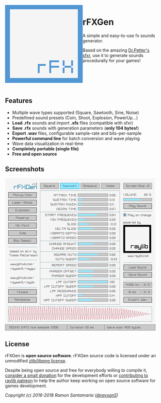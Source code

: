 <img align="left" src="logo/rfxgen_256x256.png" width=256>

# rFXGen
A simple and easy-to-use fx sounds generator.

Based on the amazing [Dr.Petter's sfxr](http://www.drpetter.se/project_sfxr.html), use it to generate sounds procedurally for your games!

<br>
<br>
<br>
<br>

## Features

 - Multiple wave types supported (Square, Sawtooth, Sine, Noise)
 - Predefined sound presets (Coin, Shoot, Explosion, PowerUp...)
 - **Load .rfx** sounds and import **.sfs** files (compatible with sfxr)
 - **Save .rfx** sounds with generation parameters (**only 104 bytes!**)
 - **Export .wav** files, configurable sample-rate and bits-per-sample
 - **Powerful command line** for batch conversion and wave playing
 - Wave data visualization in real-time
 - **Completely portable (single file)**
 - **Free and open source**
 
## Screenshots

![rFXGen light interface](screenshots/rfxgen_v130_light_shot01.png)

## License

rFXGen is **open source software**. rFXGen source code is licensed under an unmodified [zlib/libpng license](LICENSE).

Despite being open source and free for everybody willing to compile it, [consider a small donation](https://www.paypal.com/donate/?token=Oo3h2bHS9ux4lNzahXhmH3oaAqQpBeeMy2zNoH1lxHuD5Vdi1-B6XlPRlEyEzLmBb7rGwG) for the development efforts or [contributing to raylib patreon](https://www.patreon.com/raylib) to help the author keep working on open source software for games development.

*Copyright (c) 2016-2018 Ramon Santamaria ([@raysan5](https://twitter.com/raysan5))*
